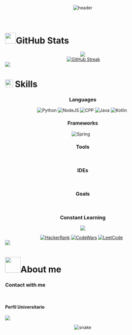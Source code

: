 <div align="center" width="1000">
  <img src="https://capsule-render.vercel.app/api?type=waving&height=100&color=0:ff0000,50:ff7c00,100:ffd500&text=Jose%20Plascencia%20(Dev)&reversal=false&section=header&animation=fadeIn&fontColor=fefefe&fontSize=50&fontAlignY=91&descAlign=50"
  alt="header"/>
</div>
<br>
<br>
<h1><img src="https://media.giphy.com/media/iY8CRBdQXODJSCERIr/giphy.gif" width="35">GitHub Stats</h1>
<div align="center">
	<a><img align="center"  alt="" src="https://visitor-badge.laobi.icu/badge?page_id=JosePlascencia-Dev.JosePlascencia-Dev"></a>
</div>
<div align="center">
	<img src="https://github-readme-stats.anuraghazra1.vercel.app/api/top-langs/?username=JosePlascencia-Dev&theme=dark&hide_border=true&no-bg=true&no-frame=true&langs_count=10"/>
	<br>
	<img src="https://github-profile-summary-cards.vercel.app/api/cards/profile-details?username=JosePlascencia-Dev&theme=dark" alt="" />
	<br>
	<img src="https://github-readme-stats.vercel.app/api?username=JosePlascencia-Dev&show_icons=true&theme=dark&hide_border=true" alt="" />
	<a href="https://git.io/streak-stats"><img src="https://github-readme-streak-stats.herokuapp.com?user=JosePlascencia-Dev&theme=dark&hide_border=true" alt="GitHub Streak" /></a>
</div>
<img src="https://user-images.githubusercontent.com/73097560/115834477-dbab4500-a447-11eb-908a-139a6edaec5c.gif">
<h1><img src="https://media2.giphy.com/media/QssGEmpkyEOhBCb7e1/giphy.gif?cid=ecf05e47a0n3gi1bfqntqmob8g9aid1oyj2wr3ds3mg700bl&rid=giphy.gif" width ="25"> Skills</h1>
<h3 align="center">Languages</h3>
<div align="center">
	<img src="https://img.shields.io/badge/Python-3776AB?style=for-the-badge&logo=python&logoColor=white" alt="Python" />
	<img src="https://img.shields.io/badge/Node.js-43853D?style=for-the-badge&logo=node.js&logoColor=white" alt="NodeJS" />
	<img src="https://img.shields.io/badge/C%2B%2B-00599C?style=for-the-badge&logo=c%2B%2B&logoColor=white" alt="CPP" />
	<img src="https://img.shields.io/badge/Java-ED8B00?style=for-the-badge&logo=openjdk&logoColor=white" alt="Java" />
	<img src="https://img.shields.io/badge/Kotlin-0095D5?&style=for-the-badge&logo=kotlin&logoColor=white" alt="Kotlin" />
	<img src="" alt="" />
</div>
<h3 align="center">Frameworks</h3>
<div align="center">
	<img src="https://img.shields.io/badge/Spring-6DB33F?style=for-the-badge&logo=spring&logoColor=white" alt="Spring" />
	<img src="https://img.shields.io/badge/Express.js-404D59?style=for-the-badge" alt="" />
	<img src="https://img.shields.io/badge/Bootstrap-563D7C?style=for-the-badge&logo=bootstrap&logoColor=white" alt="" />
	<img src="https://img.shields.io/badge/Flask-000000?style=for-the-badge&logo=flask&logoColor=white" alt="" />
</div>
<h3 align="center">Tools</h3>
<div align="center">
	<img src="https://img.shields.io/badge/HTML5-E34F26?style=for-the-badge&logo=html5&logoColor=white" alt="" />
	<img src="https://img.shields.io/badge/JSS-F7DF1E?style=for-the-badge&logo=JSS&logoColor=white" alt="" />
	<img src="https://img.shields.io/badge/CSS3-1572B6?style=for-the-badge&logo=css3&logoColor=white" alt="" />
	<img src="https://img.shields.io/badge/Markdown-000000?style=for-the-badge&logo=markdown&logoColor=white" alt="" />
	<img src="https://img.shields.io/badge/MySQL-00000F?style=for-the-badge&logo=mysql&logoColor=white" alt="" />
	<img src="https://img.shields.io/badge/MongoDB-4EA94B?style=for-the-badge&logo=mongodb&logoColor=white" alt="" />
	<img src="https://img.shields.io/badge/SQLite-07405E?style=for-the-badge&logo=sqlite&logoColor=white" alt="" />
	<img src="https://img.shields.io/badge/MariaDB-003545?style=for-the-badge&logo=mariadb&logoColor=white" alt="" />
	<img src="https://img.shields.io/badge/Firebase-039BE5?style=for-the-badge&logo=Firebase&logoColor=white" alt="" />
	<img src="https://img.shields.io/badge/docker-%230db7ed.svg?style=for-the-badge&logo=docker&logoColor=white" alt="" />
	<img src="https://img.shields.io/badge/Postman-FF6C37?style=for-the-badge&logo=postman&logoColor=white" alt="" />
	<img src="https://img.shields.io/badge/GIT-E44C30?style=for-the-badge&logo=git&logoColor=white" alt="" />
	<img src="https://img.shields.io/badge/GNU%20Bash-4EAA25?style=for-the-badge&logo=GNU%20Bash&logoColor=white" alt="" />
	<img src="https://img.shields.io/badge/Linux-FCC624?style=for-the-badge&logo=linux&logoColor=black" alt="" />
	<img src="https://img.shields.io/badge/Kaggle-20BEFF?style=for-the-badge&logo=Kaggle&logoColor=white" alt="" />
</div>
<h3 align="center">IDEs</h3>
<div align="center">
	<img src="https://img.shields.io/badge/Android_Studio-3DDC84?style=for-the-badge&logo=android-studio&logoColor=white" alt="" />
	<img src="https://img.shields.io/badge/Arduino_IDE-00979D?style=for-the-badge&logo=arduino&logoColor=white" alt="" />
	<img src="https://img.shields.io/badge/Colab-F9AB00?style=for-the-badge&logo=googlecolab&color=525252" alt="" />
	<img src="https://img.shields.io/badge/IntelliJ_IDEA-000000.svg?style=for-the-badge&logo=intellij-idea&logoColor=white" alt="" />
	<img src="https://img.shields.io/badge/Visual_Studio_Code-0078D4?style=for-the-badge&logo=visual%20studio%20code&logoColor=white" alt="" />
</div>
<h3 align="center">Goals</h3>
<div align="center">
	<img src="https://img.shields.io/badge/Go-00ADD8?style=for-the-badge&logo=go&logoColor=white" alt="" />
	<img src="https://img.shields.io/badge/Rust-000000?style=for-the-badge&logo=rust&logoColor=white" alt="" />
	<img src="https://img.shields.io/badge/React-20232A?style=for-the-badge&logo=react&logoColor=61DAFB" alt="" />
	<img src="https://img.shields.io/badge/Angular-DD0031?style=for-the-badge&logo=angular&logoColor=white" alt="" />
	<img src="https://img.shields.io/badge/Django-092E20?style=for-the-badge&logo=django&logoColor=white" alt="" />
	<img src="https://img.shields.io/badge/TensorFlow-FF6F00?style=for-the-badge&logo=tensorflow&logoColor=white" alt="" />
	<img src="https://img.shields.io/badge/Cloudflare-F38020?style=for-the-badge&logo=Cloudflare&logoColor=white" alt="" />
	<img src="https://img.shields.io/badge/Oracle-F80000?style=for-the-badge&logo=oracle&logoColor=black" alt="" />
	<img src="https://img.shields.io/badge/Amazon_AWS-FF9900?style=for-the-badge&logo=amazonaws&logoColor=white" alt="" />
	<img src="https://img.shields.io/badge/Azure_DevOps-0078D7?style=for-the-badge&logo=azure-devops&logoColor=white" alt="" />
	<img src="https://img.shields.io/badge/Google_Cloud-4285F4?style=for-the-badge&logo=google-cloud&logoColor=white" alt="" />
	<img src="https://img.shields.io/badge/TypeScript-007ACC?style=for-the-badge&logo=typescript&logoColor=white" alt="" />
</div>
<h3 align="center">Constant Learning</h3>
<p align="center">
	<a href="https://github.com/Bouaskaoun">
		<img src="https://readme-typing-svg.herokuapp.com?lines=Computer+Science+Student;Full+Stack+Web+Developer;Freelancer;DS%20|%20AI%20|%20ML%20Enthusiastic;Always%20learning%20new%20things&center=true&width=380&height=45">
	</a>
</p>
<div align="center">
	<a href="https://www.hackerrank.com/" target="_blank"><img src="https://img.shields.io/badge/-Hackerrank-2EC866?style=for-the-badge&logo=HackerRank&logoColor=white" alt="HackerRank" /></a>
	<a href="https://www.codewars.com/" target="_blank"><img src="https://img.shields.io/badge/Codewars-B1361E?style=for-the-badge&logo=Codewars&logoColor=white" alt="CodeWars" /></a>
	<a href="https://www.leetcode.com/" target="_blank"><img src="https://img.shields.io/badge/-LeetCode-FFA116?style=for-the-badge&logo=LeetCode&logoColor=black" alt="LeetCode" /></a>
	<a href="https://www.codechef.com/"><img src="https://img.shields.io/badge/-CodeChef-5B4638?style=for-the-badge&logo=CodeChef&logoColor=white" alt="" /></a>
	<a href="https://www.hackerearth.com/"><img src="https://img.shields.io/badge/HackerEarth-%232C3454.svg?&style=for-the-badge&logo=HackerEarth&logoColor=Blue" alt="" /></a>
</div>
<img src="https://user-images.githubusercontent.com/73097560/115834477-dbab4500-a447-11eb-908a-139a6edaec5c.gif">
<h1><img src = "https://github.com/7oSkaaa/7oSkaaa/blob/main/Images/about_me.gif?raw=true" width = 50px>About me</h1>
<h3>Contact with me</h3>
<div align="center">
	<img src="https://img.shields.io/badge/Instagram-E4405F?style=for-the-badge&logo=instagram&logoColor=white" alt="" />
	<img src="https://img.shields.io/badge/Gmail-D14836?style=for-the-badge&logo=gmail&logoColor=white" alt="" />
	<img src="https://img.shields.io/badge/WhatsApp-25D366?style=for-the-badge&logo=whatsapp&logoColor=white" alt="" />
	<img src="https://img.shields.io/badge/Telegram-2CA5E0?style=for-the-badge&logo=telegram&logoColor=whit" alt="" />
	<img src="https://img.shields.io/badge/LinkedIn-0077B5?style=for-the-badge&logo=linkedin&logoColor=white" alt="" />
	<img src="" alt="" />
	<img src="" alt="" />
</div>
<h4>Perfil Universitario</h4>
<a href="https://github.com/PlasThomas"><img src="https://img.shields.io/badge/GitHub-100000?style=for-the-badge&logo=github&logoColor=white"/></a>
<p align="center">
  <img src="https://github.com/JosePlascencia-Dev/JosePlascencia-Dev/blob/main/github-user-contribution.svg" alt="snake">
</p>
